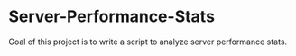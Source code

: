 # Server-Performance-Stats
Goal of this project is to write a script to analyze server performance stats.
